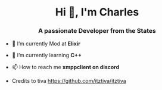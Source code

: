 <h1 align="center">Hi 👋, I'm Charles</h1>
<h3 align="center">A passionate Developer from the States</h3>

- 🔭 I’m currently Mod at **Elixir**

- 🌱 I’m currently learning **C++**

- 📫 How to reach me **xmppclient on discord**

- Credits to tiva  https://github.com/itztiva/itztiva
